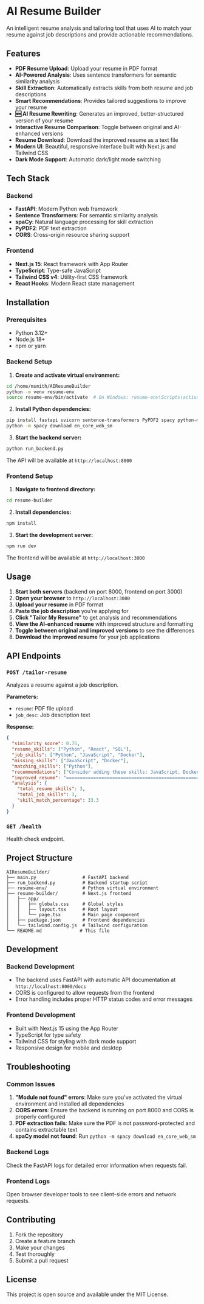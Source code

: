 # AI Resume Builder

An intelligent resume analysis and tailoring tool that uses AI to match your resume against job descriptions and provide actionable recommendations.

## Features

- **PDF Resume Upload**: Upload your resume in PDF format
- **AI-Powered Analysis**: Uses sentence transformers for semantic similarity analysis
- **Skill Extraction**: Automatically extracts skills from both resume and job descriptions
- **Smart Recommendations**: Provides tailored suggestions to improve your resume
- **🆕 AI Resume Rewriting**: Generates an improved, better-structured version of your resume
- **Interactive Resume Comparison**: Toggle between original and AI-enhanced versions
- **Resume Download**: Download the improved resume as a text file
- **Modern UI**: Beautiful, responsive interface built with Next.js and Tailwind CSS
- **Dark Mode Support**: Automatic dark/light mode switching

## Tech Stack

### Backend
- **FastAPI**: Modern Python web framework
- **Sentence Transformers**: For semantic similarity analysis
- **spaCy**: Natural language processing for skill extraction
- **PyPDF2**: PDF text extraction
- **CORS**: Cross-origin resource sharing support

### Frontend
- **Next.js 15**: React framework with App Router
- **TypeScript**: Type-safe JavaScript
- **Tailwind CSS v4**: Utility-first CSS framework
- **React Hooks**: Modern React state management

## Installation

### Prerequisites
- Python 3.12+
- Node.js 18+
- npm or yarn

### Backend Setup

1. **Create and activate virtual environment:**
```bash
cd /home/msmith/AIResumeBuilder
python -m venv resume-env
source resume-env/bin/activate  # On Windows: resume-env\Scripts\activate
```

2. **Install Python dependencies:**
```bash
pip install fastapi uvicorn sentence-transformers PyPDF2 spacy python-multipart
python -m spacy download en_core_web_sm
```

3. **Start the backend server:**
```bash
python run_backend.py
```
The API will be available at `http://localhost:8000`

### Frontend Setup

1. **Navigate to frontend directory:**
```bash
cd resume-builder
```

2. **Install dependencies:**
```bash
npm install
```

3. **Start the development server:**
```bash
npm run dev
```
The frontend will be available at `http://localhost:3000`

## Usage

1. **Start both servers** (backend on port 8000, frontend on port 3000)
2. **Open your browser** to `http://localhost:3000`
3. **Upload your resume** in PDF format
4. **Paste the job description** you're applying for
5. **Click "Tailor My Resume"** to get analysis and recommendations
6. **View the AI-enhanced resume** with improved structure and formatting
7. **Toggle between original and improved versions** to see the differences
8. **Download the improved resume** for your job applications

## API Endpoints

### `POST /tailor-resume`
Analyzes a resume against a job description.

**Parameters:**
- `resume`: PDF file upload
- `job_desc`: Job description text

**Response:**
```json
{
  "similarity_score": 0.75,
  "resume_skills": ["Python", "React", "SQL"],
  "job_skills": ["Python", "JavaScript", "Docker"],
  "missing_skills": ["JavaScript", "Docker"],
  "matching_skills": ["Python"],
  "recommendations": ["Consider adding these skills: JavaScript, Docker"],
  "improved_resume": "============================================================\n  JOHN DOE\n============================================================\n📧 john@email.com | 📱 (555) 123-4567\n\n🎯 PROFESSIONAL SUMMARY\n-------------------------\nResults-driven professional with expertise in Python, React, SQL...",
  "analysis": {
    "total_resume_skills": 3,
    "total_job_skills": 3,
    "skill_match_percentage": 33.3
  }
}
```

### `GET /health`
Health check endpoint.

## Project Structure

```
AIResumeBuilder/
├── main.py                 # FastAPI backend
├── run_backend.py          # Backend startup script
├── resume-env/             # Python virtual environment
├── resume-builder/         # Next.js frontend
│   ├── app/
│   │   ├── globals.css     # Global styles
│   │   ├── layout.tsx      # Root layout
│   │   └── page.tsx        # Main page component
│   ├── package.json        # Frontend dependencies
│   └── tailwind.config.js  # Tailwind configuration
└── README.md              # This file
```

## Development

### Backend Development
- The backend uses FastAPI with automatic API documentation at `http://localhost:8000/docs`
- CORS is configured to allow requests from the frontend
- Error handling includes proper HTTP status codes and error messages

### Frontend Development
- Built with Next.js 15 using the App Router
- TypeScript for type safety
- Tailwind CSS for styling with dark mode support
- Responsive design for mobile and desktop

## Troubleshooting

### Common Issues

1. **"Module not found" errors**: Make sure you've activated the virtual environment and installed all dependencies
2. **CORS errors**: Ensure the backend is running on port 8000 and CORS is properly configured
3. **PDF extraction fails**: Make sure the PDF is not password-protected and contains extractable text
4. **spaCy model not found**: Run `python -m spacy download en_core_web_sm`

### Backend Logs
Check the FastAPI logs for detailed error information when requests fail.

### Frontend Logs
Open browser developer tools to see client-side errors and network requests.

## Contributing

1. Fork the repository
2. Create a feature branch
3. Make your changes
4. Test thoroughly
5. Submit a pull request

## License

This project is open source and available under the MIT License.
